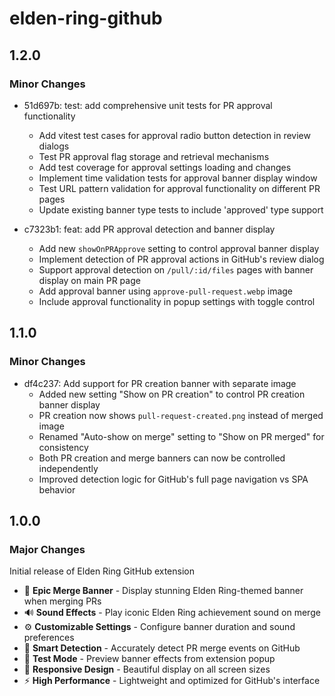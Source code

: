 # elden-ring-github

## 1.2.0

### Minor Changes

- 51d697b: test: add comprehensive unit tests for PR approval functionality
  - Add vitest test cases for approval radio button detection in review dialogs
  - Test PR approval flag storage and retrieval mechanisms
  - Add test coverage for approval settings loading and changes
  - Implement time validation tests for approval banner display window
  - Test URL pattern validation for approval functionality on different PR pages
  - Update existing banner type tests to include 'approved' type support

- c7323b1: feat: add PR approval detection and banner display
  - Add new `showOnPRApprove` setting to control approval banner display
  - Implement detection of PR approval actions in GitHub's review dialog
  - Support approval detection on `/pull/:id/files` pages with banner display on main PR page
  - Add approval banner using `approve-pull-request.webp` image
  - Include approval functionality in popup settings with toggle control

## 1.1.0

### Minor Changes

- df4c237: Add support for PR creation banner with separate image
  - Added new setting "Show on PR creation" to control PR creation banner display
  - PR creation now shows `pull-request-created.png` instead of merged image
  - Renamed "Auto-show on merge" setting to "Show on PR merged" for consistency
  - Both PR creation and merge banners can now be controlled independently
  - Improved detection logic for GitHub's full page navigation vs SPA behavior

## 1.0.0

### Major Changes

Initial release of Elden Ring GitHub extension

- 🎉 **Epic Merge Banner** - Display stunning Elden Ring-themed banner when merging PRs
- 🔊 **Sound Effects** - Play iconic Elden Ring achievement sound on merge
- ⚙️ **Customizable Settings** - Configure banner duration and sound preferences
- 🎯 **Smart Detection** - Accurately detect PR merge events on GitHub
- 🧪 **Test Mode** - Preview banner effects from extension popup
- 🎨 **Responsive Design** - Beautiful display on all screen sizes
- ⚡ **High Performance** - Lightweight and optimized for GitHub's interface
